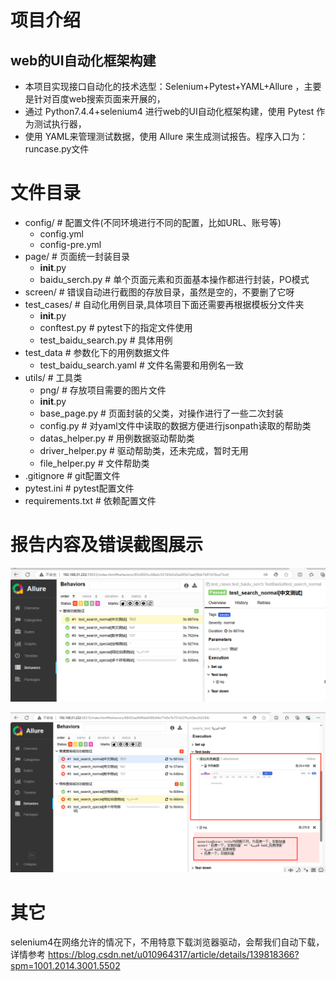 # 项目介绍
## web的UI自动化框架构建
- 本项目实现接口自动化的技术选型：Selenium+Pytest+YAML+Allure ，主要是针对百度web搜索页面来开展的，
- 通过 Python7.4.4+selenium4 进行web的UI自动化框架构建，使用 Pytest 作为测试执行器，
- 使用 YAML来管理测试数据，使用 Allure 来生成测试报告。程序入口为：runcase.py文件

# 文件目录
- config/                       # 配置文件(不同环境进行不同的配置，比如URL、账号等)
    - config.yml
    - config-pre.yml
- page/                         # 页面统一封装目录
    - __init__.py
    - baidu_serch.py            # 单个页面元素和页面基本操作都进行封装，PO模式
- screen/                       # 错误自动进行截图的存放目录，虽然是空的，不要删了它呀
- test_cases/                   # 自动化用例目录,具体项目下面还需要再根据模板分文件夹
    - __init__.py
    - conftest.py               # pytest下的指定文件使用
    - test_baidu_search.py      # 具体用例
- test_data                     # 参数化下的用例数据文件
  - test_baidu_search.yaml      # 文件名需要和用例名一致
- utils/                        # 工具类
    - png/                      # 存放项目需要的图片文件
    - __init__.py
    - base_page.py              # 页面封装的父类，对操作进行了一些二次封装
    - config.py                 # 对yaml文件中读取的数据方便进行jsonpath读取的帮助类
    - datas_helper.py           # 用例数据驱动帮助类
    - driver_helper.py          # 驱动帮助类，还未完成，暂时无用
    - file_helper.py            # 文件帮助类
- .gitignore                    # git配置文件
- pytest.ini                    # pytest配置文件
- requirements.txt              # 依赖配置文件

# 报告内容及错误截图展示
![img.png](util/png/img.png)


![img_1.png](util/png/img_1.png)

# 其它
selenium4在网络允许的情况下，不用特意下载浏览器驱动，会帮我们自动下载，详情参考
https://blog.csdn.net/u010964317/article/details/139818366?spm=1001.2014.3001.5502
